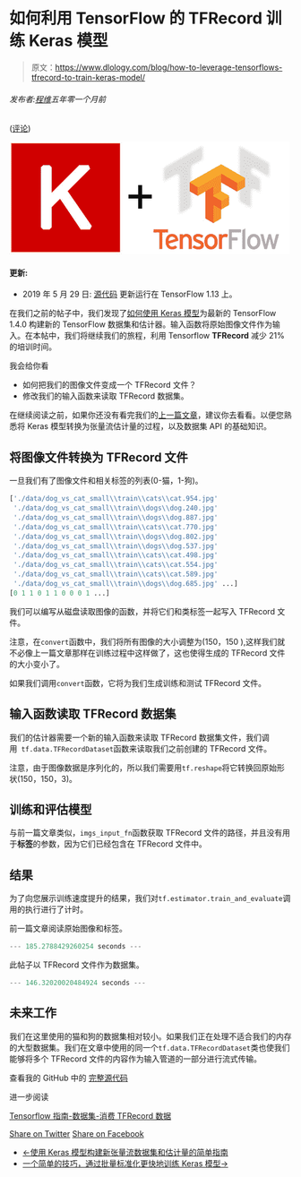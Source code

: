 # 如何利用 TensorFlow 的 TFRecord 训练 Keras 模型

> 原文：<https://www.dlology.com/blog/how-to-leverage-tensorflows-tfrecord-to-train-keras-model/>

###### 发布者:[程维](/blog/author/Chengwei/)五年零一个月前

([评论](/blog/how-to-leverage-tensorflows-tfrecord-to-train-keras-model/#disqus_thread))

![](img/5a46a1ebe43a1bdd75a32b8f0bc27535.png)

#### 更新:

*   2019 年 5 月 29 日:  [源代码](https://github.com/Tony607/Keras_catVSdog_tf_estimator) 更新运行在 TensorFlow 1.13 上。

在我们之前的帖子中，我们发现了[如何使用 Keras 模型](https://www.dlology.com/blog/an-easy-guide-to-build-new-tensorflow-datasets-and-estimator-with-keras-model/)为最新的 TensorFlow 1.4.0 构建新的 TensorFlow 数据集和估计器。输入函数将原始图像文件作为输入。在本帖中，我们将继续我们的旅程，利用 Tensorflow **TFRecord** 减少 21%的培训时间。

我会给你看

*   如何把我们的图像文件变成一个 TFRecord 文件？
*   修改我们的输入函数来读取 TFRecord 数据集。

在继续阅读之前，如果你还没有看完我们的[上一篇文章](https://www.dlology.com/blog/an-easy-guide-to-build-new-tensorflow-datasets-and-estimator-with-keras-model/)，建议你去看看。以便您熟悉将 Keras 模型转换为张量流估计量的过程，以及数据集 API 的基础知识。

## 将图像文件转换为 TFRecord 文件

一旦我们有了图像文件和相关标签的列表(0-猫，1-狗)。

```py
['./data/dog_vs_cat_small\\train\\cats\\cat.954.jpg'
 './data/dog_vs_cat_small\\train\\dogs\\dog.240.jpg'
 './data/dog_vs_cat_small\\train\\dogs\\dog.887.jpg'
 './data/dog_vs_cat_small\\train\\cats\\cat.770.jpg'
 './data/dog_vs_cat_small\\train\\dogs\\dog.802.jpg'
 './data/dog_vs_cat_small\\train\\dogs\\dog.537.jpg'
 './data/dog_vs_cat_small\\train\\cats\\cat.498.jpg'
 './data/dog_vs_cat_small\\train\\cats\\cat.554.jpg'
 './data/dog_vs_cat_small\\train\\cats\\cat.589.jpg'
 './data/dog_vs_cat_small\\train\\dogs\\dog.685.jpg' ...]
[0 1 1 0 1 1 0 0 0 1 ...]
```

我们可以编写从磁盘读取图像的函数，并将它们和类标签一起写入 TFRecord 文件。

注意，在`convert`函数中，我们将所有图像的大小调整为(150，150 ),这样我们就不必像上一篇文章那样在训练过程中这样做了，这也使得生成的 TFRecord 文件的大小变小了。

如果我们调用`convert`函数，它将为我们生成训练和测试 TFRecord 文件。

## 输入函数读取 TFRecord 数据集

我们的估计器需要一个新的输入函数来读取 TFRecord 数据集文件，我们调用` tf.data.TFRecordDataset`函数来读取我们之前创建的 TFRecord 文件。

注意，由于图像数据是序列化的，所以我们需要用`tf.reshape`将它转换回原始形状(150，150，3)。

## 训练和评估模型

与前一篇文章类似，`imgs_input_fn`函数获取 TFRecord 文件的路径，并且没有用于**标签**的参数，因为它们已经包含在 TFRecord 文件中。

## 结果

为了向您展示训练速度提升的结果，我们对`tf.estimator.train_and_evaluate`调用的执行进行了计时。

前一篇文章阅读原始图像和标签。

```py
--- 185.2788429260254 seconds ---
```

此帖子以 TFRecord 文件作为数据集。

```py
--- 146.32020020484924 seconds ---
```

## 未来工作

我们在这里使用的猫和狗的数据集相对较小。如果我们正在处理不适合我们的内存的大型数据集。我们在文章中使用的同一个`tf.data.TFRecordDataset`类也使我们能够将多个 TFRecord 文件的内容作为输入管道的一部分进行流式传输。

查看我的 GitHub 中的 [完整源代码](https://github.com/Tony607/Keras_catVSdog_tf_estimator)

进一步阅读

[Tensorflow 指南-数据集-消费 TFRecord 数据](https://www.tensorflow.org/programmers_guide/datasets#consuming_tfrecord_data)

[Share on Twitter](https://twitter.com/intent/tweet?url=https%3A//www.dlology.com/blog/how-to-leverage-tensorflows-tfrecord-to-train-keras-model/&text=How%20to%20leverage%20TensorFlow%27s%20TFRecord%20to%20train%20Keras%20model) [Share on Facebook](https://www.facebook.com/sharer/sharer.php?u=https://www.dlology.com/blog/how-to-leverage-tensorflows-tfrecord-to-train-keras-model/)

*   [←使用 Keras 模型构建新张量流数据集和估计量的简单指南](/blog/an-easy-guide-to-build-new-tensorflow-datasets-and-estimator-with-keras-model/)
*   [一个简单的技巧，通过批量标准化更快地训练 Keras 模型→](/blog/one-simple-trick-to-train-keras-model-faster-with-batch-normalization/)